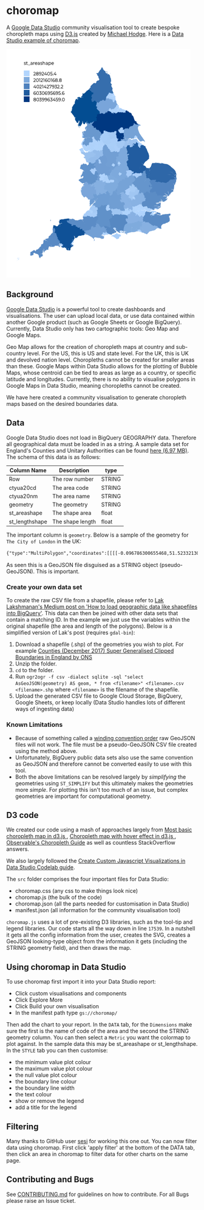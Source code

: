 # choromap

A [Google Data Studio](https://datastudio.google.com/u/0/) community visualisation tool to create bespoke choropleth maps using [D3.js](https://d3js.org/) created by [Michael Hodge](github.com/mshodge). Here is a [Data Studio example of choromap](https://datastudio.google.com/reporting/4617cbac-3514-4c8d-a999-a3cb6683e579).

![england](./img/england.png)

## Background

[Google Data Studio](https://datastudio.google.com/u/0/) is a powerful tool to create dashboards and visualisations. The user can upload local data, or use data contained within another Google product (such as Google Sheets or Google BigQuery). Currently, Data Studio only has two cartographic tools: Geo Map and Google Maps.

Geo Map allows for the creation of choropleth maps at country and sub-country level. For the US, this is US and state level. For the UK, this is UK and devolved nation level. Choropleths cannot be created for smaller areas than these. Google Maps within Data Studio allows for the plotting of Bubble Maps, whose centroid can be tied to areas as large as a country, or specific latitude and longitudes. Currently, there is no ability to visualise polygons in Google Maps in Data Studio, meaning choropleths cannot be created.

We have here created a community visualisation to generate choropleth maps based on the desired boundaries data.

## Data

Google Data Studio does not load in BigQuery GEOGRAPHY data. Therefore all geographical data must be loaded in as a string. A sample data set for England's Counties and Unitary Authorities can be found [here (6.97 MB)](https://storage.cloud.google.com/choromap/choromap.csv?organizationId=425126312691&supportedpurview=project). The schema of this data is as follows:

| Column Name | Description | type |
| -----------   | ----------- | --- |
| Row | The row number | STRING |
| ctyua20cd | The area code | STRING |
| ctyua20nm | The area name | STRING |
| geometry | The geometry | STRING |
| st_areashape | The shape area | float |
| st_lengthshape | The shape length | float |

The important column is `geometry`. Below is a sample of the geometry for `The City of London` in the UK:

```txt
{"type":"MultiPolygon","coordinates":[[[[-0.096786300655468,51.52332130413849],[-0.096469831048681,51.52282154015623],[-0.095088768971737,51.52313723284216],[-0.094344739975396,51.5214831278268],[-0.092516830405343,51.52148578000455],[-0.092374579177695,51.52102758467574],[-0.08969358569076,51.52071506110647],[-0.090004405037251,51.51997008801451],[-0.086227541891935,51.51880878001998],[-0.085217909720332,51.52033453455192],[-0.083325592193781,51.51981439149066],[-0.081762362787683,51.52075732827536],[-0.081050452990135,51.52195339914494],[-0.078471489442032,51.52151013413389],[-0.079429829306423,51.51884510407231],[-0.078082679099946,51.51896786642452],[-0.078146943602546,51.51846889558505],[-0.076876952796642,51.51665852905],[-0.073969190592163,51.51445357376097],[-0.073063262728713,51.5118083055404],[-0.072781089875862,51.51029829096138],[-0.074550758806615,51.50995867750763],[-0.075584143211524,51.5097499891425],[-0.076285605682929,51.5105438078804],[-0.077789551314662,51.51011438065631],[-0.078882667624717,51.50941192157917],[-0.079099326627114,51.50905757810306],[-0.078721305098214,51.50882744549881],[-0.079395354287654,51.50781128259451],[-0.080360355480934,51.50808169862811],[-0.085479453429595,51.50860342872304],[-0.087115487530159,51.50898448206557],[-0.088668830381722,51.50896992503621],[-0.091976761860799,51.50942135075249],[-0.095234497930682,51.51017176588185],[-0.095201094749157,51.51061514125803],[-0.096162542706015,51.51026430527382],[-0.099899320495398,51.51082545323712],[-0.108470620393255,51.51087126554509],[-0.11158056489403,51.51083164484565],[-0.111567244164817,51.51173049399255],[-0.112414895757562,51.51276926532587],[-0.111738730695415,51.51319547361804],[-0.111980747153716,51.51368491737404],[-0.111101534210641,51.51382547859707],[-0.111606871170285,51.51533799647236],[-0.113821109173385,51.51825760445579],[-0.107826700590834,51.51776531637376],[-0.105349963286698,51.51854099504494],[-0.101820882919502,51.5196655764016],[-0.100301084969584,51.52012831764441],[-0.097670260922139,51.5207223492556],[-0.097624204154032,51.52103184600052],[-0.097403288303114,51.5215930126154],[-0.097972548740085,51.52287738232243],[-0.096786300655468,51.52332130413849]]],[[[-0.10423511672847,51.5086262019039],[-0.104688136951949,51.50840920893765],[-0.104701932690223,51.50863143466984],[-0.10423511672847,51.5086262019039]]]]}
```

As seen this is a GeoJSON file disguised as a STRING object (pseudo-GeoJSON). This is important. 

### Create your own data set

To create the raw CSV file from a shapefile, please refer to [Lak Lakshmanan's Medium post on 'How to load geographic data like shapefiles into BigQuery'](https://medium.com/google-cloud/how-to-load-geographic-data-like-zipcode-boundaries-into-bigquery-25e4be4391c8). This data can then be joined with other data sets that contain a matching ID. In the example we just use the variables within the original shapefile (the area and length of the polygons). Below is a simplified version of Lak's post (requires `gdal-bin`):

1. Download a shapefile (.shp) of the geometries you wish to plot. For example [Counties (December 2017) Super Generalised Clipped Boundaries in England by ONS](http://geoportal.statistics.gov.uk/datasets/counties-december-2017-super-generalised-clipped-boundaries-in-england)
2. Unzip the folder.
3. `cd` to the folder.
4. Run `ogr2ogr -f csv -dialect sqlite -sql "select AsGeoJSON(geometry) AS geom, * from <filename>" <filename>.csv <filename>.shp` where `<filename>` is the filename of the shapefile.
5. Upload the generated CSV file to Google Cloud Storage, BigQuery, Google Sheets, or keep locally (Data Studio handles lots of different ways of ingesting data)

### Known Limitations

* Because of something called a [winding convention order](https://github.com/d3/d3-geo#d3-geo) raw GeoJSON files will not work. The file must be a pseudo-GeoJSON CSV file created using the method above.
* Unfortunately, BigQuery public data sets also use the same convention as GeoJSON and therefore cannot be converted easily to use with this tool.
* Both the above limitations can be resolved largely by *simplifying* the geometries using `ST_SIMPLIFY` but this ultimately makes the geometries more *simple*. For plotting this isn't too much of an issue, but complex geometries are important for computational geometry.

## D3 code

We created our code using a mash of approaches largely from [Most basic choropleth map in d3.js
](https://www.d3-graph-gallery.com/graph/choropleth_basic.html), [Choropleth map with hover effect in d3.js
](https://www.d3-graph-gallery.com/graph/choropleth_hover_effect.html), [Observable's Choropleth Guide](https://observablehq.com/@d3/choropleth) as well as countless StackOverflow answers.

We also largely followed the [Create Custom Javascript Visualizations in Data Studio Codelab guide](https://codelabs.developers.google.com/codelabs/community-visualization/#0).

The `src` folder comprises the four important files for Data Studio:

- choromap.css (any css to make things look nice)
- choromap.js (the bulk of the code)
- choromap.json (all the parts needed for customisation in Data Studio)
- manifest.json (all information for the community visualisation tool)

`choromap.js` uses a lot of pre-existing D3 libraries, such as the tool-tip and legend libraries. Our code starts all the way down in line `17539`. In a nutshell it gets all the config information from the user, creates the SVG, creates a GeoJSON looking-type object from the information it gets (including the STRING geometry field), and then draws the map.

## Using choromap in Data Studio

To use choromap first import it into your Data Studio report:

- Click custom visualisations and components
- Click Explore More
- Click Build your own visualisation
- In the manifest path type `gs://choromap/`

Then add the chart to your report. In the `DATA` tab, for the `Dimensions` make sure the first is the name of code of the area and the second the STRING geometry column. You can then select a `Metric` you want the colormap to plot against. In the sample data this may be st_areashape or st_lengthshape. In the `STYLE` tab you can then customise:

- the minimum value plot colour
- the maximum value plot colour
- the null value plot colour
- the boundary line colour
- the boundary line width
- the text colour
- show or remove the legend
- add a title for the legend

## Filtering

Many thanks to GitHub user [sesi](https://github.com/sesi) for working this one out. You can now filter data using choromap. First click 'apply filter' at the bottom of the DATA tab, then click an area in choromap to filter data for other charts on the same page.

## Contributing and Bugs

See [CONTRIBUTING.md](CONTRIBUTING.md) for guidelines on how to contribute. For all Bugs please raise an Issue ticket.
